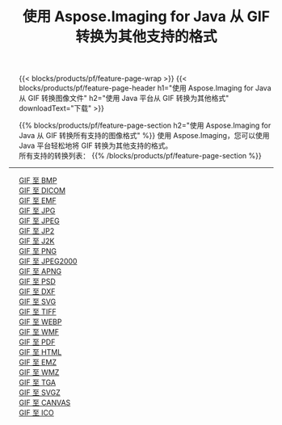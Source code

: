﻿---
title: 使用 Aspose.Imaging for Java 从 GIF 转换为其他支持的格式 
weight: 3920
url: /zh-hans/java/conversion/from/gif 
lang: zh-hans
langdirlevel: 2
locales: zh-hans,ja,it,ru,de,es,fr,nl,id,lt,pl,pt,vi,tr,ko,zh-hant,ar,hi,th,sv,cs,uk,he
description: 使用 Aspose.Imaging，您可以使用 Java 平台轻松地将 GIF 转换为其他格式
---

{{< blocks/products/pf/feature-page-wrap >}}
{{< blocks/products/pf/feature-page-header h1="使用 Aspose.Imaging for Java 从 GIF 转换图像文件" h2="使用 Java 平台从 GIF 转换为其他格式" downloadText="下载" >}}


{{% blocks/products/pf/feature-page-section  h2="使用 Aspose.Imaging for Java 从 GIF 转换所有支持的图像格式" %}}
使用 Aspose.Imaging，您可以使用 Java 平台轻松地将 GIF 转换为其他支持的格式。
<br/>
所有支持的转换列表：
{{% /blocks/products/pf/feature-page-section %}}
<div class="container-fluid productfamilypage bg-gray">
    <div class="convertypes bg-gray agp-content section">
        <div class="container">
		<hr style="margin-left:-20px;"/>
		<div class="row other-converters">
		    <div class='col-md-2 other-converter remove-lp remove-rp'><a href="/imaging/zh-hans/java/conversion/gif-to-bmp" >GIF 至 BMP</a></div><div class='col-md-2 other-converter remove-lp remove-rp'><a href="/imaging/zh-hans/java/conversion/gif-to-dicom" >GIF 至 DICOM</a></div><div class='col-md-2 other-converter remove-lp remove-rp'><a href="/imaging/zh-hans/java/conversion/gif-to-emf" >GIF 至 EMF</a></div><div class='col-md-2 other-converter remove-lp remove-rp'><a href="/imaging/zh-hans/java/conversion/gif-to-jpg" >GIF 至 JPG</a></div><div class='col-md-2 other-converter remove-lp remove-rp'><a href="/imaging/zh-hans/java/conversion/gif-to-jpeg" >GIF 至 JPEG</a></div><div class='col-md-2 other-converter remove-lp remove-rp'><a href="/imaging/zh-hans/java/conversion/gif-to-jp2" >GIF 至 JP2</a></div><div class='col-md-2 other-converter remove-lp remove-rp'><a href="/imaging/zh-hans/java/conversion/gif-to-j2k" >GIF 至 J2K</a></div><div class='col-md-2 other-converter remove-lp remove-rp'><a href="/imaging/zh-hans/java/conversion/gif-to-png" >GIF 至 PNG</a></div><div class='col-md-2 other-converter remove-lp remove-rp'><a href="/imaging/zh-hans/java/conversion/gif-to-jpeg2000" >GIF 至 JPEG2000</a></div><div class='col-md-2 other-converter remove-lp remove-rp'><a href="/imaging/zh-hans/java/conversion/gif-to-apng" >GIF 至 APNG</a></div><div class='col-md-2 other-converter remove-lp remove-rp'><a href="/imaging/zh-hans/java/conversion/gif-to-psd" >GIF 至 PSD</a></div><div class='col-md-2 other-converter remove-lp remove-rp'><a href="/imaging/zh-hans/java/conversion/gif-to-dxf" >GIF 至 DXF</a></div><div class='col-md-2 other-converter remove-lp remove-rp'><a href="/imaging/zh-hans/java/conversion/gif-to-svg" >GIF 至 SVG</a></div><div class='col-md-2 other-converter remove-lp remove-rp'><a href="/imaging/zh-hans/java/conversion/gif-to-tiff" >GIF 至 TIFF</a></div><div class='col-md-2 other-converter remove-lp remove-rp'><a href="/imaging/zh-hans/java/conversion/gif-to-webp" >GIF 至 WEBP</a></div><div class='col-md-2 other-converter remove-lp remove-rp'><a href="/imaging/zh-hans/java/conversion/gif-to-wmf" >GIF 至 WMF</a></div><div class='col-md-2 other-converter remove-lp remove-rp'><a href="/imaging/zh-hans/java/conversion/gif-to-pdf" >GIF 至 PDF</a></div><div class='col-md-2 other-converter remove-lp remove-rp'><a href="/imaging/zh-hans/java/conversion/gif-to-html" >GIF 至 HTML</a></div><div class='col-md-2 other-converter remove-lp remove-rp'><a href="/imaging/zh-hans/java/conversion/gif-to-emz" >GIF 至 EMZ</a></div><div class='col-md-2 other-converter remove-lp remove-rp'><a href="/imaging/zh-hans/java/conversion/gif-to-wmz" >GIF 至 WMZ</a></div><div class='col-md-2 other-converter remove-lp remove-rp'><a href="/imaging/zh-hans/java/conversion/gif-to-tga" >GIF 至 TGA</a></div><div class='col-md-2 other-converter remove-lp remove-rp'><a href="/imaging/zh-hans/java/conversion/gif-to-svgz" >GIF 至 SVGZ</a></div><div class='col-md-2 other-converter remove-lp remove-rp'><a href="/imaging/zh-hans/java/conversion/gif-to-canvas" >GIF 至 CANVAS</a></div><div class='col-md-2 other-converter remove-lp remove-rp'><a href="/imaging/zh-hans/java/conversion/gif-to-ico" >GIF 至 ICO</a></div>
                </div>
        </div>
    </div>
</div>
<br/>

